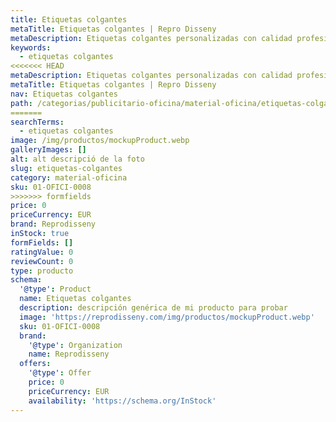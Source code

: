 ```yaml
---
title: Etiquetas colgantes
metaTitle: Etiquetas colgantes | Repro Disseny
metaDescription: Etiquetas colgantes personalizadas con calidad profesional en Cataluña.
keywords:
  - etiquetas colgantes
<<<<<<< HEAD
metaDescription: Etiquetas colgantes personalizadas con calidad profesional en Cataluña.
metaTitle: Etiquetas colgantes | Repro Disseny
nav: Etiquetas colgantes
path: /categorias/publicitario-oficina/material-oficina/etiquetas-colgantes
=======
searchTerms:
  - etiquetas colgantes
image: /img/productos/mockupProduct.webp
galleryImages: []
alt: alt descripció de la foto
slug: etiquetas-colgantes
category: material-oficina
sku: 01-OFICI-0008
>>>>>>> formfields
price: 0
priceCurrency: EUR
brand: Reprodisseny
inStock: true
formFields: []
ratingValue: 0
reviewCount: 0
type: producto
schema:
  '@type': Product
  name: Etiquetas colgantes
  description: descripción genérica de mi producto para probar
  image: 'https://reprodisseny.com/img/productos/mockupProduct.webp'
  sku: 01-OFICI-0008
  brand:
    '@type': Organization
    name: Reprodisseny
  offers:
    '@type': Offer
    price: 0
    priceCurrency: EUR
    availability: 'https://schema.org/InStock'
---
```


